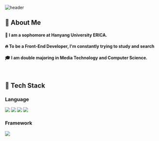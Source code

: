 <div>
  
  <!--Header-->
  ![header](https://capsule-render.vercel.app/api?type=waving&color=gradient&height=300&section=header&text=안녕하세요!%20장기준입니다👋)
  
</div>

<div>
  <!--Body-->
  
  ## 👀 About Me
  #### :raising_hand: I am a sophomore at Hanyang University ERICA.<br/>
  #### :fire: To be a Front-End Developer, I'm constantly trying to study and search<br/>
  #### :mortar_board: I am double majoring in Media Technology and Computer Science.<br/>
  <br/>
  
  ## 🧱 Tech Stack
  ### Language
  <!--Python-->
  <img src="https://img.shields.io/badge/Python-3776AB?style=flat-square&logo=Python&logoColor=white"/>
  <!--C-->
  <img src="https://img.shields.io/badge/C-A8B9CC?style=flat-square&logo=C&logoColor=white"/>
  <!--Dart-->
  <img src="https://img.shields.io/badge/Dart-0175C2?style=flat-square&logo=Dart&logoColor=white"/>
  <!--Kotlin-->
  <img src="https://img.shields.io/badge/Kotlin-7F52FF?style=flat-square&logo=Kotlin&logoColor=white"/>

  <br/>
  
  
  ### Framework
  <!--Flutter-->
  <img src="https://img.shields.io/badge/Flutter-02569B?style=flat-square&logo=Flutter&logoColor=white"/>

  <br/>
  
</div>

<!--
**autojjangs/autojjangs** is a ✨ _special_ ✨ repository because its `README.md` (this file) appears on your GitHub profile.

Here are some ideas to get you started:

- 🔭 I’m currently working on ...
- 🌱 I’m currently learning ...
- 👯 I’m looking to collaborate on ...
- 🤔 I’m looking for help with ...
- 💬 Ask me about ...
- 📫 How to reach me: ...
- 😄 Pronouns: ...
- ⚡ Fun fact: ...
-->
